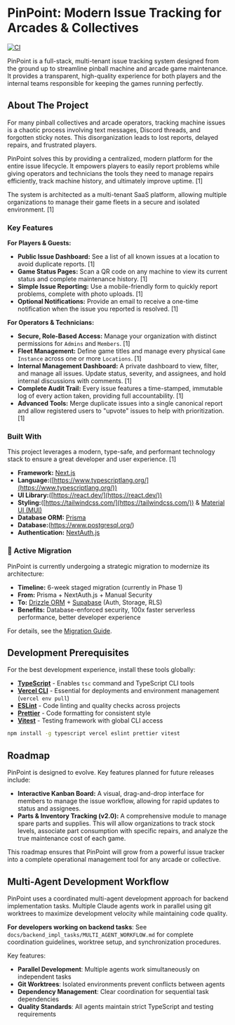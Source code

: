 # PinPoint: Modern Issue Tracking for Arcades & Collectives

[![CI](https://github.com/froeht/PinPoint/actions/workflows/ci.yml/badge.svg)](https://github.com/froeht/PinPoint/actions/workflows/ci.yml)

PinPoint is a full-stack, multi-tenant issue tracking system designed from the ground up to streamline pinball machine and arcade game maintenance. It provides a transparent, high-quality experience for both players and the internal teams responsible for keeping the games running perfectly.

## About The Project

For many pinball collectives and arcade operators, tracking machine issues is a chaotic process involving text messages, Discord threads, and forgotten sticky notes. This disorganization leads to lost reports, delayed repairs, and frustrated players.

PinPoint solves this by providing a centralized, modern platform for the entire issue lifecycle. It empowers players to easily report problems while giving operators and technicians the tools they need to manage repairs efficiently, track machine history, and ultimately improve uptime. [1]

The system is architected as a multi-tenant SaaS platform, allowing multiple organizations to manage their game fleets in a secure and isolated environment. [1]

### Key Features

**For Players & Guests:**

- **Public Issue Dashboard:** See a list of all known issues at a location to avoid duplicate reports. [1]
- **Game Status Pages:** Scan a QR code on any machine to view its current status and complete maintenance history. [1]
- **Simple Issue Reporting:** Use a mobile-friendly form to quickly report problems, complete with photo uploads. [1]
- **Optional Notifications:** Provide an email to receive a one-time notification when the issue you reported is resolved. [1]

**For Operators & Technicians:**

- **Secure, Role-Based Access:** Manage your organization with distinct permissions for `Admins` and `Members`. [1]
- **Fleet Management:** Define game titles and manage every physical `Game Instance` across one or more `Locations`. [1]
- **Internal Management Dashboard:** A private dashboard to view, filter, and manage all issues. Update status, severity, and assignees, and hold internal discussions with comments. [1]
- **Complete Audit Trail:** Every issue features a time-stamped, immutable log of every action taken, providing full accountability. [1]
- **Advanced Tools:** Merge duplicate issues into a single canonical report and allow registered users to "upvote" issues to help with prioritization. [1]

### Built With

This project leverages a modern, type-safe, and performant technology stack to ensure a great developer and user experience. [1]

- **Framework:** [Next.js](https://nextjs.org/)
- **Language:**([https://www.typescriptlang.org/](https://www.typescriptlang.org/))
- **UI Library:**([https://react.dev/](https://react.dev/))
- **Styling:**([https://tailwindcss.com/](https://tailwindcss.com/)) & [Material UI (MUI)](https://mui.com/)
- **Database ORM:** [Prisma](https://www.prisma.io/)
- **Database:**(<https://www.postgresql.org/>)
- **Authentication:** [NextAuth.js](https://next-auth.js.org/)

### 🚨 Active Migration

PinPoint is currently undergoing a strategic migration to modernize its architecture:

- **Timeline:** 6-week staged migration (currently in Phase 1)
- **From:** Prisma + NextAuth.js + Manual Security
- **To:** [Drizzle ORM](https://orm.drizzle.team/) + [Supabase](https://supabase.com/) (Auth, Storage, RLS)
- **Benefits:** Database-enforced security, 100x faster serverless performance, better developer experience

For details, see the [Migration Guide](./docs/migration/supabase-drizzle/).

## Development Prerequisites

For the best development experience, install these tools globally:

- **[TypeScript](https://www.typescriptlang.org/)** - Enables `tsc` command and TypeScript CLI tools
- **[Vercel CLI](https://vercel.com/cli)** - Essential for deployments and environment management (`vercel env pull`)
- **[ESLint](https://eslint.org/)** - Code linting and quality checks across projects
- **[Prettier](https://prettier.io/)** - Code formatting for consistent style
- **[Vitest](https://vitest.dev/)** - Testing framework with global CLI access

```bash
npm install -g typescript vercel eslint prettier vitest
```

## Roadmap

PinPoint is designed to evolve. Key features planned for future releases include:

- **Interactive Kanban Board:** A visual, drag-and-drop interface for members to manage the issue workflow, allowing for rapid updates to status and assignees.
- **Parts & Inventory Tracking (v2.0):** A comprehensive module to manage spare parts and supplies. This will allow organizations to track stock levels, associate part consumption with specific repairs, and analyze the true maintenance cost of each game.

This roadmap ensures that PinPoint will grow from a powerful issue tracker into a complete operational management tool for any arcade or collective.

## Multi-Agent Development Workflow

PinPoint uses a coordinated multi-agent development approach for backend implementation tasks. Multiple Claude agents work in parallel using git worktrees to maximize development velocity while maintaining code quality.

**For developers working on backend tasks**: See `docs/backend_impl_tasks/MULTI_AGENT_WORKFLOW.md` for complete coordination guidelines, worktree setup, and synchronization procedures.

Key features:

- **Parallel Development**: Multiple agents work simultaneously on independent tasks
- **Git Worktrees**: Isolated environments prevent conflicts between agents
- **Dependency Management**: Clear coordination for sequential task dependencies
- **Quality Standards**: All agents maintain strict TypeScript and testing requirements

